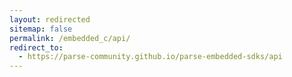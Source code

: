```yaml
---
layout: redirected
sitemap: false
permalink: /embedded_c/api/
redirect_to:
  - https://parse-community.github.io/parse-embedded-sdks/api
---
```

